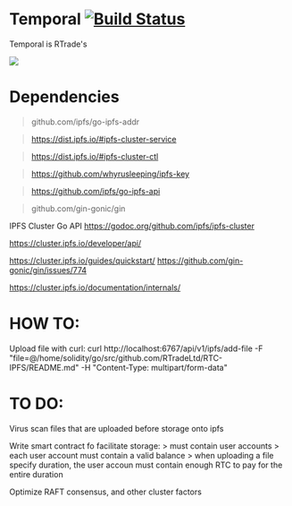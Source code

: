 # Temporal [![Build Status](https://travis-ci.com/RTradeLtd/RTC-IPFS.svg?token=gDSF5EBqJK8E2W8NbsUS&branch=master)](https://travis-ci.com/RTradeLtd/RTC-IPFS)

Temporal is RTrade's 

![](https://i.imgflip.com/29m9ch.jpg)


# Dependencies

> github.com/ipfs/go-ipfs-addr

> https://dist.ipfs.io/#ipfs-cluster-service

> https://dist.ipfs.io/#ipfs-cluster-ctl

> https://github.com/whyrusleeping/ipfs-key

> https://github.com/ipfs/go-ipfs-api

> github.com/gin-gonic/gin

IPFS Cluster Go API https://godoc.org/github.com/ipfs/ipfs-cluster

https://cluster.ipfs.io/developer/api/

https://cluster.ipfs.io/guides/quickstart/
https://github.com/gin-gonic/gin/issues/774

https://cluster.ipfs.io/documentation/internals/

# HOW TO:

Upload file with curl:
curl http://localhost:6767/api/v1/ipfs/add-file -F "file=@/home/solidity/go/src/github.com/RTradeLtd/RTC-IPFS/README.md" -H "Content-Type: multipart/form-data"


# TO DO:

Virus scan files that are uploaded before storage onto ipfs

Write smart contract fo facilitate storage:
    > must contain user accounts
        > each user account must contain a valid balance
        > when uploading a file specify duration, the user accoun must contain enough RTC to pay for the entire duration

Optimize RAFT consensus, and other cluster factors